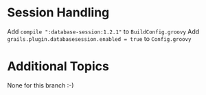 Session Handling
===

Add `compile ":database-session:1.2.1"` to `BuildConfig.groovy`
Add `grails.plugin.databasesession.enabled = true` to `Config.groovy`

# Additional Topics
None for this branch :-)


